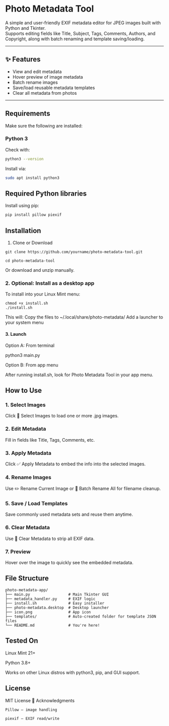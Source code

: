 #  Photo Metadata Tool

A simple and user-friendly EXIF metadata editor for JPEG images built with Python and Tkinter.  
Supports editing fields like Title, Subject, Tags, Comments, Authors, and Copyright, along with batch renaming and template saving/loading.

---

## ✨ Features

- View and edit metadata
- Hover preview of image metadata
- Batch rename images
- Save/load reusable metadata templates
- Clear all metadata from photos

---

##  Requirements

Make sure the following are installed:

###  Python 3

Check with:

```bash
python3 --version
```
Install via:
```bash
sudo apt install python3
```

##  Required Python libraries

Install using pip:
```bash
pip install pillow piexif
```
##  Installation
 1. Clone or Download
```
git clone https://github.com/yourname/photo-metadata-tool.git
```
```
cd photo-metadata-tool
```
Or download and unzip manually.
###  2. Optional: Install as a desktop app

To install into your Linux Mint menu:
```
chmod +x install.sh
./install.sh
```
This will:
    Copy the files to ~/.local/share/photo-metadata/
    Add a launcher to your system menu

####  3. Launch
Option A: From terminal

python3 main.py

Option B: From app menu

After running install.sh, look for Photo Metadata Tool in your app menu.
## How to Use

### 1. Select Images

Click 📁 Select Images to load one or more .jpg images.
### 2. Edit Metadata

Fill in fields like Title, Tags, Comments, etc.
### 3. Apply Metadata

Click ✅ Apply Metadata to embed the info into the selected images.
### 4. Rename Images

Use ✏️ Rename Current Image or 🧾 Batch Rename All for filename cleanup.
### 5. Save / Load Templates

Save commonly used metadata sets and reuse them anytime.
### 6. Clear Metadata

Use 🧹 Clear Metadata to strip all EXIF data.
### 7. Preview

Hover over the image to quickly see the embedded metadata.

## File Structure
```
photo-metadata-app/
├── main.py                 # Main Tkinter GUI
├── metadata_handler.py     # EXIF logic
├── install.sh              # Easy installer
├── photo-metadata.desktop  # Desktop launcher
├── icon.png                # App icon
├── templates/              # Auto-created folder for template JSON files
└── README.md               # You're here!
```
## Tested On

Linux Mint 21+

Python 3.8+

Works on other Linux distros with python3, pip, and GUI support.

## License

MIT License
🙌 Acknowledgments

    Pillow – image handling

    piexif – EXIF read/write